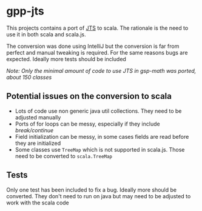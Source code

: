 # gpp-jts

This projects contains a port of [JTS](https://github.com/locationtech/jts) to scala.
The rationale is the need to use it in both scala and scala.js.

The conversion was done using IntelliJ but the conversion is far from perfect and manual tweaking is required.
For the same reasons bugs are expected. Ideally more tests should be included

*Note: Only the minimal amount of code to use JTS in gsp-math was ported, about 150 classes*

## Potential issues on the conversion to scala

* Lots of code use non generic java util collections. They need to be adjusted manually
* Ports of for loops can be messy, especially if they include *break/continue*
* Field initialization can be messy, in some cases fields are read before they are initialized
* Some classes use `TreeMap` which is not supported in scala.js. Those need to be converted to `scala.TreeMap`

## Tests

Only one test has been included to fix a bug. Ideally more should be converted.
They don't need to run on java but may need to be adjusted to work with the scala code
